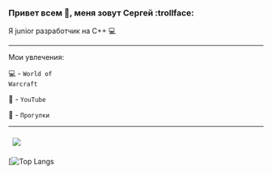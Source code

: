 
### Привет всем 👋, меня зовут Сергей  :trollface:

 Я  junior разработчик на С++ :computer:

---

Мои увлечения:

:computer: - <code>World of Warcraft</code>

:notebook: - <code>YouTube</code>

:pray: - <code>Прогулки</code>

---
<a href="https://github.com/sergeyValue">
  <img align="center" style="margin:0.5rem" src="https://github-readme-stats.vercel.app/api/top-langs/?username=sergeyValue&hide=html,css&title_color=ffffff&text_color=c9cacc&icon_color=4AB197&bg_color=1A2B34" />
</a>
</br>

[![Top Langs](https://github-readme-stats.vercel.app/api/top-langs/?username=anuraghazra&langs_count=8)

